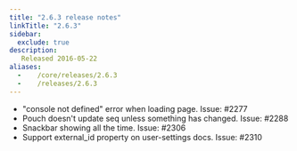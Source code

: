 ```yaml
---
title: "2.6.3 release notes"
linkTitle: "2.6.3"
sidebar:
  exclude: true
description:
   Released 2016-05-22
aliases:
  -    /core/releases/2.6.3
  -    /releases/2.6.3
---
```


- "console not defined" error when loading page. Issue: #2277
- Pouch doesn't update seq unless something has changed. Issue: #2288
- Snackbar showing all the time. Issue: #2306
- Support external_id property on user-settings docs. Issue: #2310

